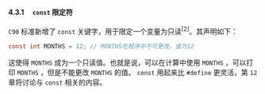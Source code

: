 #### 4.3.1　 `const` 限定符

`C90` 标准新增了 `const` 关键字，用于限定一个变量为只读<sup class="my_markdown">[2]</sup>。其声明如下：

```c
const int MONTHS = 12; // MONTHS在程序中不可更改，值为12
```

这使得 `MONTHS` 成为一个只读值。也就是说，可以在计算中使用 `MONTHS` ，可以打印 `MONTHS` ，但是不能更改 `MONTHS` 的值。 `const` 用起来比 `#define` 更灵活，第 `12` 章将讨论与 `const` 相关的内容。

